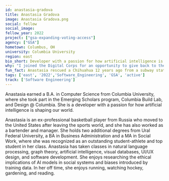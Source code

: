 ```yaml
---
id: anastasia-gradova
title: Anastasia Gradova
image: Anastasia Gradova.png
social: fellow
social_image:
fellow_year: 2022
project: ["gsa-expanding-voting-access"]
agency: ["GSA"]
hometown: Columbus, OH
university: Columbia University
region: east
bio_short: Developer with a passion for how artificial intelligence is shaping our world
why: "I joined the Digital Corps for an opportunity to give back to the country that has given so much to me."
fun_fact: Anastasia rescued a Chihuahua 12 years ago from a subway station.
tags: ['east', '2022','Software_Engineering', 'GSA', 'active']
track: ['Software Engineering']
---
```


Anastasia earned a B.A. in Computer Science from Columbia University, where she took part in the Emerging Scholars program, Columbia Build Lab, and Design @ Columbia. She is a developer with a passion for how artificial intelligence is shaping our world. 

Anastasia is an ex-professional basketball player from Russia who moved to the United States after leaving the sports world, and she has also worked as a bartender and manager. She holds two additional degrees from Ural Federal University, a BA in Business Administration and a MA in Social Work, where she was recognized as an outstanding student-athlete and top student in her class. Anastasia has taken classes in natural language processing, graph theory, artificial intelligence, visual databases, UI/UX design, and software development. She enjoys researching the ethical implications of AI models in social systems and biases introduced by training data. In her off time, she enjoys running, watching hockey, gardening, and reading. 